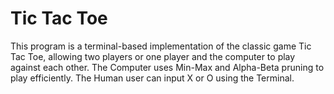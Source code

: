 # Tic Tac Toe
This program is a terminal-based implementation of the classic game Tic Tac Toe, allowing two players or one player and the computer to play against each other. 
The Computer uses Min-Max and Alpha-Beta pruning to play efficiently.
The Human user can input X or O using the Terminal.

